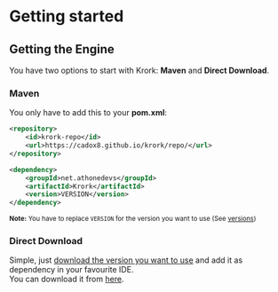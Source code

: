 # Getting started

## Getting the Engine
You have two options to start with Krork: **Maven** and **Direct Download**.

### Maven
You only have to add this to your **pom.xml**:
```xml
<repository> 
    <id>krork-repo</id> 
    <url>https://cadox8.github.io/krork/repo/</url> 
</repository>
```
```xml
<dependency> 
    <groupId>net.athonedevs</groupId> 
    <artifactId>Krork</artifactId> 
    <version>VERSION</version> 
</dependency>
```
<small>**Note:** You have to replace `VERSION` for the version you want to use (See [versions](https://cadox8.github.io/krork/versions.html))</small>

### Direct Download
Simple, just [download the version you want to use](https://cadox8.github.io/krork/versions.html) and add it as dependency in your favourite IDE.
<br>
You can download it from [here](https://cadox8.github.io/krork/versions.html).